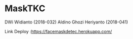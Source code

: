 # MaskTKC
DWi Widianto (2018-032)
Aldino Ghozi Heriyanto (2018-041)

Link Deploy :https://facemaskdetec.herokuapp.com/
